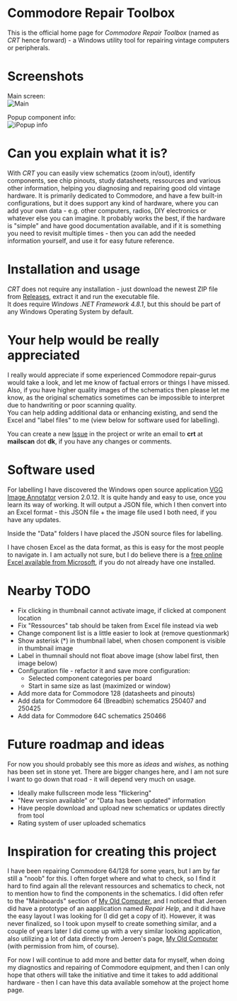 # Commodore Repair Toolbox

This is the official home page for _Commodore Repair Toolbox_ (named as _CRT_ hence forward) - a Windows utility tool for repairing vintage computers or peripherals.

# Screenshots

Main screen:\
![Main](https://github.com/user-attachments/assets/3167f6cc-619c-4f7a-82b7-b0ae7b058484)

Popup component info:\
![iPopup info](https://github.com/user-attachments/assets/4950cf74-7c5f-4a6f-89fd-4a698301c64d)

# Can you explain what it is?

With _CRT_ you can easily view schematics (zoom in/out), identify components, see chip pinouts, study datasheets, ressources and various other information, helping you diagnosing and repairing good old vintage hardware. It is primarily dedicated to Commodore, and have a few built-in configurations, but it does support any kind of hardware, where you can add your own data - e.g. other computers, radios, DIY electronics or whatever else you can imagine. It probably works the best, if the hardware is "simple" and have good documentation available, and if it is something you need to revisit multiple times - then you can add the needed information yourself, and use it for easy future reference.

# Installation and usage

_CRT_ does not require any installation - just download the newest ZIP file from [Releases](https://github.com/HovKlan-DH/Commodore-Repair-Toolbox/releases), extract it and run the executable file.\
It does require _Windows .NET Framework 4.8.1_, but this should be part of any Windows Operating System by default.

# Your help would be really appreciated

I really would appreciate if some experienced Commodore repair-gurus would take a look, and let me know of factual errors or things I have missed.\
Also, if you have higher quality images of the schematics then please let me know, as the original schematics sometimes can be impossible to interpret due to handwriting or poor scanning quality.\
You can help adding additional data or enhancing existing, and send the Excel and "label files" to me (view below for software used for labelling).

You can create a new [Issue](https://github.com/HovKlan-DH/Commodore-Repair-Toolbox/issues) in the project or write an email to **crt** at **mailscan** dot **dk**, if you have any changes or comments.

# Software used
For labelling I have discovered the Windows open source application [VGG Image Annotator](https://www.robots.ox.ac.uk/~vgg/software/via/) version 2.0.12. It is quite handy and easy to use, once you learn its way of working. It will output a JSON file, which I then convert into an Excel format - this JSON file + the image file used I both need, if you have any updates.

Inside the "Data" folders I have placed the JSON source files for labelling.

I have chosen Excel as the data format, as this is easy for the most people to navigate in. I am actually not sure, but I do believe there is a [free online Excel available from Microsoft](https://www.office.com/launch/excel), if you do not already have one installed.

# Nearby TODO

- Fix clicking in thumbnail cannot activate image, if clicked at component location
- Fix "Ressources" tab should be taken from Excel file instead via web
- Change component list is a little easier to look at (remove questionmark)
- Show asterisk (*) in thumbnail label, when chosen component is visible in thumbnail image
- Label in thumnail should not float above image (show label first, then image below)
- Configuration file - refactor it and save more configuration:
  - Selected component categories per board
  - Start in same size as last (maximized or window)
- Add more data for Commodore 128 (datasheets and pinouts)
- Add data for Commodore 64 (Breadbin) schematics 250407 and 250425
- Add data for Commodore 64C schematics 250466

# Future roadmap and ideas

For now you should probably see this more as _ideas_ and _wishes_, as nothing has been set in stone yet. There are bigger changes here, and I am not sure I want to go down that road - it will depend very much on usage.

- Ideally make fullscreen mode less "flickering"
- "New version available" or "Data has been updated" information
- Have people download and upload new schematics or updates directly from tool
- Rating system of user uploaded schematics

# Inspiration for creating this project

I have been repairing Commodore 64/128 for some years, but I am by far still a "noob" for this. I often forget where and what to check, so I find it hard to find again all the relevant ressources and schematics to check, not to mention how to find the components in the schematics. I did often refer to the "Mainboards" section of [My Old Computer](https://myoldcomputer.nl/technical-info/mainboards/), and I noticed that Jeroen did have a prototype of an aapplication named _Repair Help_, and it did have the easy layout I was looking for (I did get a copy of it). However, it was never finalized, so I took upon myself to create something similar, and a couple of years later I did come up with a very similar looking application, also utilizing a lot of data directly from Jeroen's page, [My Old Computer](https://myoldcomputer.nl/) (with permission from him, of course).

For now I will continue to add more and better data for myself, when doing my diagnostics and repairing of Commodore equipment, and then I can only hope that others will take the initiative and time it takes to add additional hardware - then I can have this data available somehow at the project home page.
